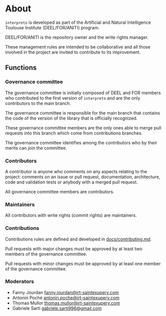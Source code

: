 # About

`interpreto` is developed as part of the Artificial and Natural Intelligence Toulouse Institute (DEEL/FOR/ANITI) program.

DEEL/FOR/ANITI is the repository owner and the write rights manager.

These management rules are intended to be collaborative and all those involved in the project are invited to contribute to its improvement.

## Functions

### Governance committee

The governance committee is initially composed of DEEL and FOR members who contributed to the first version of `interpreto` and are the only contributors to the main branch.

The governance committee is responsible for the main branch that contains the code of the version of the library that is officially recognized.

These governance committee members are the only ones able to merge pull requests into this branch which come from contributions branches.

The governance committee identifies among the contributors who by their merits can join the committee.

### Contributors

A contributor is anyone who comments on any aspects relating to the project: comments on an issue or pull request, documentation, architecture, code and validation tests or anybody with a merged pull request.

All governance committee members are contributors.

### Maintainers

All contributors with write rights (commit rights) are maintainers.

### Contributions

Contributions rules are defined and developed in [docs/contributing.md](./contributing.md).

Pull requests with major changes must be approved by at least two members of the governance committee.

Pull requests with minor changes must be approved by at least one member of the governance committee.

### Moderators

- Fanny Jourdan <fanny.jourdan@irt-saintexupery.com>
- Antonin Poché <antonin.poche@irt-saintexupery.com>
- Thomas Mullor <thomas.mullor@irt-saintexupery.com>
- Gabriele Sarti <gabriele.sarti996@gmail.com>
